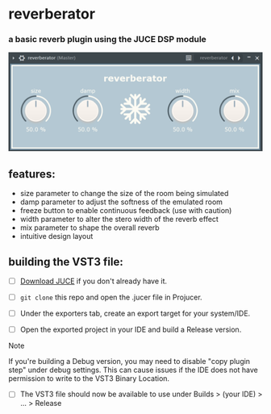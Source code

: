 ﻿# reverberator

### a basic reverb plugin using the JUCE DSP module

![screenshot](screenshot.png)

## features:
- size parameter to change the size of the room being simulated
- damp parameter to adjust the softness of the emulated room
- freeze button to enable continuous feedback (use with caution)
- width parameter to alter the stero width of the reverb effect
- mix parameter to shape the overall reverb
- intuitive design layout

## building the VST3 file:

* [ ] [Download JUCE](https://juce.com/download/) if you don't already have it.

* [ ] `git clone` this repo and open the .jucer file in Projucer.

* [ ] Under the exporters tab, create an export target for your system/IDE.

* [ ] Open the exported project in your IDE and build a Release version.
> [!NOTE]
> If you're building a Debug version, you may need to disable "copy plugin step" under debug settings. This can cause issues if the IDE does not have permission to write to the VST3 Binary Location.

* [ ] The VST3 file should now be available to use under Builds > (your IDE) > ... > Release
